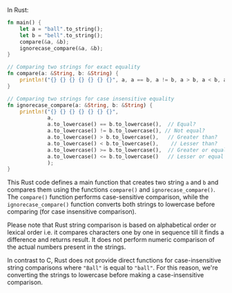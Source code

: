 In Rust:

```rust
fn main() {
    let a = "ball".to_string();
    let b = "bell".to_string();
    compare(&a, &b);
    ignorecase_compare(&a, &b);
}

// Comparing two strings for exact equality
fn compare(a: &String, b: &String) {
    println!("{} {} {} {} {} {} {}", a, a == b, a != b, a > b, a < b, a >= b, a <= b);
}

// Comparing two strings for case insensitive equality
fn ignorecase_compare(a: &String, b: &String) {
    println!("{} {} {} {} {} {} {}", 
             a,
             a.to_lowercase() == b.to_lowercase(),  // Equal?
             a.to_lowercase() != b.to_lowercase(), // Not equal?
             a.to_lowercase() > b.to_lowercase(),   // Greater than?
             a.to_lowercase() < b.to_lowercase(),    // Lesser than?
             a.to_lowercase() >= b.to_lowercase(),  // Greater or equal to?
             a.to_lowercase() <= b.to_lowercase()   // Lesser or equal to?
             );
}
```
This Rust code defines a main function that creates two string `a` and `b` and compares them using the functions `compare()` and `ignorecase_compare()`. The `compare()` function performs case-sensitive comparison, while the `ignorecase_compare()` function converts both strings to lowercase before comparing (for case insensitive comparison).

Please note that Rust string comparison is based on alphabetical order or lexical order i.e. it compares characters one by one in sequence till it finds a difference and returns result. It does not perform numeric comparison of the actual numbers present in the strings.

In contrast to C, Rust does not provide direct functions for case-insensitive string comparisons where `"Ball"` is equal to `"ball"`. For this reason, we're converting the strings to lowercase before making a case-insensitive comparison.
